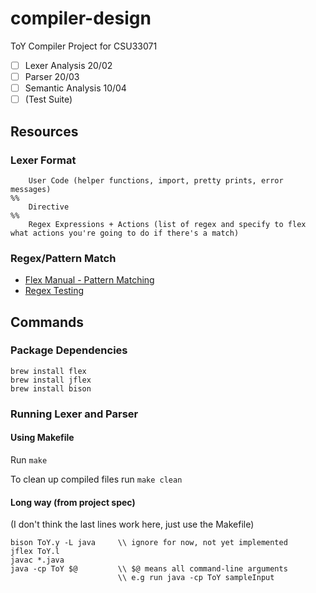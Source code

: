 # compiler-design
ToY Compiler Project for CSU33071

- [ ] Lexer Analysis 20/02
- [ ] Parser 20/03
- [ ] Semantic Analysis 10/04
- [ ] (Test Suite)

## Resources
### Lexer Format
```
	User Code (helper functions, import, pretty prints, error messages)
%%
	Directive
%%
	Regex Expressions + Actions (list of regex and specify to flex what actions you're going to do if there's a match)
```

### Regex/Pattern Match
- [Flex Manual - Pattern Matching](https://westes.github.io/flex/manual/Patterns.html#Patterns)
- [Regex Testing](https://regex101.com/)

## Commands
### Package Dependencies
```
brew install flex
brew install jflex
brew install bison
```

### Running Lexer and Parser
#### Using Makefile

Run `make`

To clean up compiled files run `make clean`


#### Long way (from project spec)
(I don't think the last lines work here, just use the Makefile)

```
bison ToY.y -L java     \\ ignore for now, not yet implemented
jflex ToY.l
javac *.java
java -cp ToY $@         \\ $@ means all command-line arguments
                        \\ e.g run java -cp ToY sampleInput
```